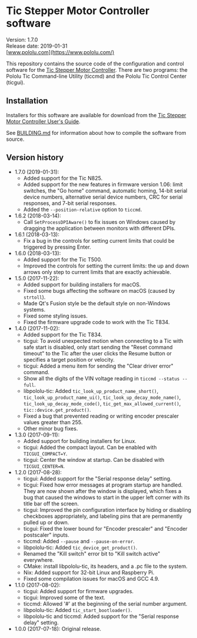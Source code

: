 # Tic Stepper Motor Controller software

Version: 1.7.0<br>
Release date: 2019-01-31<br>
[www.pololu.com](https://www.pololu.com/)

This repository contains the source code of the configuration and control software for
the [Tic Stepper Motor Controller](https://www.pololu.com/tic).
There are two programs: the Pololu Tic Command-line Utility
(ticcmd) and the Pololu Tic Control Center (ticgui).

## Installation

Installers for this software are available for download from the
[Tic Stepper Motor Controller User's Guide](https://www.pololu.com/docs/0J71).

See [BUILDING.md](BUILDING.md) for information about how to compile the software
from source.

## Version history

- 1.7.0 (2019-01-31):
  - Added support for the Tic N825.
  - Added support for the new features in firmware version 1.06: limit switches,
    the "Go home" command, automatic homing, 14-bit serial device numbers,
    alternative serial device numbers,
    CRC for serial responses, and 7-bit serial responses.
  - Added the `--position-relative` option to `ticcmd`.
- 1.6.2 (2018-03-14):
  - Call `SetProcessDPIAware()` to fix issues on Windows caused by dragging the
    application between monitors with different DPIs.
- 1.6.1 (2018-03-13):
  - Fix a bug in the controls for setting current limits that could be triggered
    by pressing Enter.
- 1.6.0 (2018-03-13):
  - Added support for the Tic T500.
  - Improved the controls for setting the current limits: the up and down arrows
    only step to current limits that are exactly achievable.
- 1.5.0 (2017-11-22):
  - Added support for building installers for macOS.
  - Fixed some bugs affecting the software on macOS (caused by `strtoll`).
  - Made Qt's Fusion style be the default style on non-Windows systems.
  - Fixed some styling issues.
  - Fixed the firmware upgrade code to work with the Tic T834.
- 1.4.0 (2017-11-02):
  - Added support for the Tic T834.
  - ticgui: To avoid unexpected motion when connecting to a Tic with safe start
    is disabled, only start sending the "Reset command timeout" to the Tic after
    the user clicks the Resume button or specifies a target position or
    velocity.
  - ticgui: Added a menu item for sending the "Clear driver error" command.
  - Show all the digits of the VIN voltage reading in `ticcmd --status --full`.
  - libpololu-tic: Added
    `tic_look_up_product_name_short()`,
    `tic_look_up_product_name_ui()`,
    `tic_look_up_decay_mode_name()`,
    `tic_look_up_decay_mode_code()`,
    `tic_get_max_allowed_current()`,
    `tic::device.get_product()`.
  - Fixed a bug that prevented reading or writing encoder prescaler values greater than 255.
  - Other minor bug fixes.
- 1.3.0 (2017-09-11):
  - Added support for building installers for Linux.
  - ticgui: Added the compact layout.  Can be enabled with `TICGUI_COMPACT=Y`.
  - ticgui: Center the window at startup.  Can be disabled with `TICGUI_CENTER=N`.
- 1.2.0 (2017-08-28):
  - ticgui: Added support for the "Serial response delay" setting.
  - ticgui: Fixed how error messages at program startup are handled.  They are now shown after the window is displayed, which fixes a bug that caused the windows to start in the upper left corner with its title bar off the screen.
  - ticgui: Improved the pin configuration interface by hiding or disabling checkboxes appropriately, and labeling pins that are permanently pulled up or down.
  - ticgui: Fixed the lower bound for "Encoder prescaler" and "Encoder postscaler" inputs.
  - ticcmd: Added `--pause` and `--pause-on-error`.
  - libpololu-tic: Added `tic_device_get_product()`.
  - Renamed the "Kill switch" error bit to "Kill switch active" everywhere.
  - CMake: install libpololu-tic, its headers, and a .pc file to the system.
  - Nix: Added support for 32-bit Linux and Raspberry Pi.
  - Fixed some compilation issues for macOS and GCC 4.9.
- 1.1.0 (2017-08-02):
  - ticgui: Added support for firmware upgrades.
  - ticgui: Improved some of the text.
  - ticcmd: Allowed '#' at the beginning of the serial number argument.
  - libpololu-tic: Added `tic_start_bootloader()`.
  - libpololu-tic and ticcmd: Added support for the "Serial response delay" setting.
- 1.0.0 (2017-07-18): Original release.
